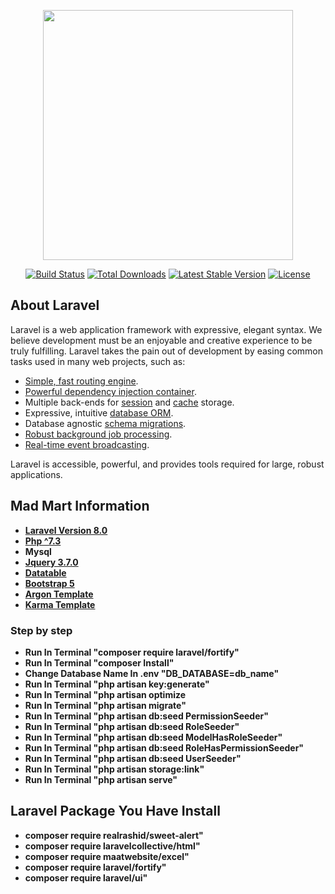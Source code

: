<p align="center"><a href="https://laravel.com" target="_blank"><img src="https://raw.githubusercontent.com/laravel/art/master/logo-lockup/5%20SVG/2%20CMYK/1%20Full%20Color/laravel-logolockup-cmyk-red.svg" width="400"></a></p>

<p align="center">
<a href="https://travis-ci.org/laravel/framework"><img src="https://travis-ci.org/laravel/framework.svg" alt="Build Status"></a>
<a href="https://packagist.org/packages/laravel/framework"><img src="https://poser.pugx.org/laravel/framework/d/total.svg" alt="Total Downloads"></a>
<a href="https://packagist.org/packages/laravel/framework"><img src="https://poser.pugx.org/laravel/framework/v/stable.svg" alt="Latest Stable Version"></a>
<a href="https://packagist.org/packages/laravel/framework"><img src="https://poser.pugx.org/laravel/framework/license.svg" alt="License"></a>
</p>

## About Laravel

Laravel is a web application framework with expressive, elegant syntax. We believe development must be an enjoyable and creative experience to be truly fulfilling. Laravel takes the pain out of development by easing common tasks used in many web projects, such as:

- [Simple, fast routing engine](https://laravel.com/docs/routing).
- [Powerful dependency injection container](https://laravel.com/docs/container).
- Multiple back-ends for [session](https://laravel.com/docs/session) and [cache](https://laravel.com/docs/cache) storage.
- Expressive, intuitive [database ORM](https://laravel.com/docs/eloquent).
- Database agnostic [schema migrations](https://laravel.com/docs/migrations).
- [Robust background job processing](https://laravel.com/docs/queues).
- [Real-time event broadcasting](https://laravel.com/docs/broadcasting).

Laravel is accessible, powerful, and provides tools required for large, robust applications.

## Mad Mart Information
- **[Laravel Version 8.0](https://laravel.com/docs/8.x)**
- **[Php ^7.3](https://www.php.net/docs.php)**
- **Mysql**
- **[Jquery 3.7.0](https://jquery.com/)**
- **[Datatable](https://datatables.net/)**
- **[Bootstrap 5](https://getbootstrap.com/docs/5.0/getting-started/introduction/)**
- **[Argon Template](https://www.creative-tim.com/product/argon-dashboard)**
- **[Karma Template](https://themewagon.com/themes/free-reponsive-bootstrap-4-html5-ecommerce-website-template-karma/)**

### Step by step
- **Run In Terminal "composer require laravel/fortify"**
- **Run In Terminal "composer Install"**
- **Change Database Name In .env "DB_DATABASE=db_name"**
- **Run In Terminal "php artisan key:generate"**
- **Run In Terminal "php artisan optimize**
- **Run In Terminal "php artisan migrate"**
- **Run In Terminal "php artisan db:seed PermissionSeeder"**
- **Run In Terminal "php artisan db:seed RoleSeeder"**
- **Run In Terminal "php artisan db:seed ModelHasRoleSeeder"**
- **Run In Terminal "php artisan db:seed RoleHasPermissionSeeder"**
- **Run In Terminal "php artisan db:seed UserSeeder"**
- **Run In Terminal "php artisan storage:link"**
- **Run In Terminal "php artisan serve"**

## Laravel Package You Have Install
- **composer require realrashid/sweet-alert"**
- **composer require laravelcollective/html"**
- **composer require maatwebsite/excel"**
- **composer require laravel/fortify"**
- **composer require laravel/ui"**